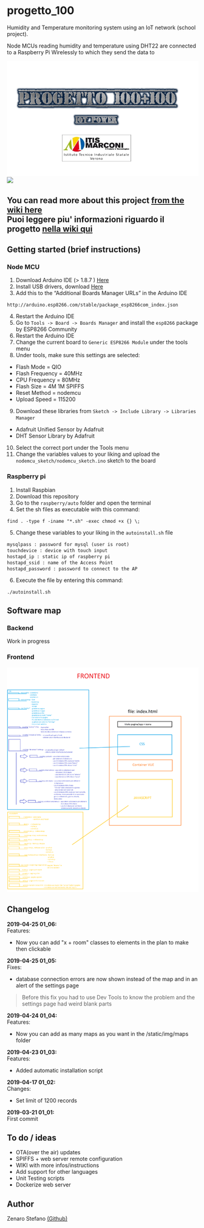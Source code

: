 # progetto_100
Humidity and Temperature monitoring system using an IoT network (school project).

Node MCUs reading humidity and temperature using DHT22 are connected to a Raspberry Pi Wirelessly to which they send the data to

![](https://github.com/mario33881/progetto_100/raw/master/images/wallpaper.png?raw=true)
![](https://i.imgur.com/xPlIjIH.png)

You can read more about this project [from the wiki here](https://github.com/mario33881/progetto_100/wiki) <br />
Puoi leggere piu' informazioni riguardo il progetto [nella wiki qui](https://github.com/mario33881/progetto_100/wiki)
---

## Getting started (brief instructions)

### Node MCU

1. Download Arduino IDE (> 1.8.7 ) [Here](https://www.arduino.cc/en/Main/Software)
2. Install USB drivers, download [Here](https://www.silabs.com/products/mcu/Pages/USBtoUARTBridgeVCPDrivers.aspx)
3. Add this to the “Additional Boards Manager URLs” in the Arduino IDE
```
http://arduino.esp8266.com/stable/package_esp8266com_index.json
```
4. Restart the Arduino IDE
5. Go to ```Tools -> Board -> Boards Manager``` and install the ```esp8266``` package by ESP8266 Community
6. Restart the Arduino IDE
7. Change the current board to ```Generic ESP8266 Module``` under the tools menu
8. Under tools, make sure this settings are selected:
* Flash Mode = QIO
* Flash Frequency = 40MHz
* CPU Frequency = 80MHz
* Flash Size = 4M 1M SPIFFS
* Reset Method = nodemcu
* Upload Speed = 115200
9. Download these libraries from ```Sketch -> Include Library -> Libraries Manager```
* Adafruit Unified Sensor by Adafruit
* DHT Sensor Library by Adafruit
10. Select the correct port under the Tools menu
11. Change the variables values to your liking and upload the ```nodemcu_sketch/nodemcu_sketch.ino``` sketch to the board

### Raspberry pi

1. Install Raspbian
2. Download this repository
3. Go to the ```raspberry/auto``` folder and open the terminal
4. Set the sh files as executable with this command:
```
find . -type f -iname "*.sh" -exec chmod +x {} \;
```
5. Change these variables to your liking in the ```autoinstall.sh``` file
```
mysqlpass : password for mysql (user is root)
touchdevice : device with touch input
hostapd_ip : static ip of raspberry pi
hostapd_ssid : name of the Access Point
hostapd_password : password to connect to the AP
```
6. Execute the file by entering this command:
```
./autoinstall.sh
```

## Software map

### Backend
Work in progress
### Frontend
![](https://github.com/mario33881/progetto_100/blob/master/images/frontend.png)

## Changelog

**2019-04-25 01_06:** <br/>
Features:
* Now you can add "x + room" classes to elements in the plan to make then clickable

**2019-04-25 01_05:** <br/>
Fixes:
* database connection errors are now shown instead of the map and in an alert of the settings page
> Before this fix you had to use Dev Tools to know the problem and the settings page had weird blank parts

**2019-04-24 01_04:** <br/>
Features:
* Now you can add as many maps as you want in the /static/img/maps folder

**2019-04-23 01_03:** <br/>
Features:
* Added automatic installation script

**2019-04-17 01_02:** <br/>
Changes:
* Set limit of 1200 records

**2019-03-21 01_01:** <br/>
First commit

## To do / ideas
* OTA(over the air) updates
* SPIFFS + web server remote configuration
* WIKI with more infos/instructions
* Add support for other languages
* Unit Testing scripts
* Dockerize web server

## Author
Zenaro Stefano [(Github)](https://github.com/mario33881)
